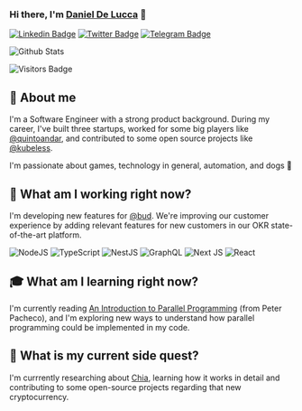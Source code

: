 ### Hi there, I'm [Daniel De Lucca][profile-twitter] 👋
[![Linkedin Badge][badge-linkedin]][profile-linkedin]
[![Twitter Badge][badge-twitter]][profile-twitter]
[![Telegram Badge][badge-telegram]][profile-telegram]

![Github Stats][github-stats]

![Visitors Badge][badge-visitors]

## 🖖 About me
I'm a Software Engineer with a strong product background. During my career, I've built three startups, worked for some big players like [@quintoandar][quintoandar-github], and contributed to some open source projects like [@kubeless][kubeless-github].

I'm passionate about games, technology in general, automation, and dogs 🐶

## 👔 What am I working right now?

I'm developing new features for [@bud][bud-website]. We're improving our customer experience by adding relevant features for new customers in our OKR state-of-the-art platform.

<span display="inline">
  <img alt="NodeJS" src="https://img.shields.io/badge/node.js%20-%2343853D.svg?&style=for-the-badge&logo=node.js&logoColor=white"/>
  <img alt="TypeScript" src="https://img.shields.io/badge/typescript%20-%23007ACC.svg?&style=for-the-badge&logo=typescript&logoColor=white"/>
  <img alt="NestJS" src="https://img.shields.io/badge/nestjs%20-%23E0234E.svg?&style=for-the-badge&logo=nestjs&logoColor=white" />
  <img alt="GraphQL" src="https://img.shields.io/badge/-GraphQL-E10098?style=for-the-badge&logo=graphql"/>
  <img alt="Next JS" src="https://img.shields.io/badge/next%20js%20-%23000000.svg?&style=for-the-badge&logo=next.js&logoColor=white"/>
  <img alt="React" src="https://img.shields.io/badge/react%20-%2320232a.svg?&style=for-the-badge&logo=react&logoColor=%2361DAFB"/>
</span>

[comment]: <> (Badges Library: https://github.com/Ileriayo/markdown-badges#programming-languages)

## 🎓 What am I learning right now?

I'm currently reading [An Introduction to Parallel Programming](book) (from Peter Pacheco), and I'm exploring new ways to understand how parallel programming could be implemented in my code.

## 🧙‍ What is my current side quest?

I'm currrently researching about [Chia](chia), learning how it works in detail and contributing to some open-source projects regarding that new cryptocurrency.

[comment]: <> (Link references)
[comment]: <> (----------------------------------------------------------------------------------------)
[profile-twitter]: https://twitter.com/_odelucca "Daniel De Lucca Twitter Profile"
[profile-linkedin]: https://linkedin.com/in/danieldelucca "Daniel De Lucca LinkedIn Profile"
[profile-telegram]: https://t.me/odelucca "Daniel De Lucca Telegram Profile"
[badge-linkedin]: https://img.shields.io/badge/linkedin%20-%230077B5.svg?&style=for-the-badge&logo=linkedin&logoColor=white "Badge for LinkedIn"
[badge-twitter]: https://img.shields.io/badge/twitter%20-%230077B5.svg?&style=for-the-badge&logo=twitter&logoColor=white "Badge for Twitter"
[badge-telegram]: https://img.shields.io/badge/telegram%20-%230077B5.svg?&style=for-the-badge&logo=telegram&logoColor=white "Badge for Telegram"
[badge-visitors]: https://visitor-badge.glitch.me/badge?page_id=delucca.delucca "Badge with visitors count of this page"
[github-stats]: https://github-readme-stats.vercel.app/api?username=delucca&theme=dark&show_icons=true "Github status addon"
[quintoandar-github]: https://github.com/quintoandar "QuintoAndar Github page"
[kubeless-github]: https://github.com/kubeless "Kubeless Github page"
[bud-website]: https://getbud.co "Bud website"
[book]: https://www.amazon.com/Introduction-Parallel-Programming-Peter-Pacheco/dp/0123742609 "Introduction to Parallel Programming book URL"
[chia]: https://chia.net "Chia's website"
